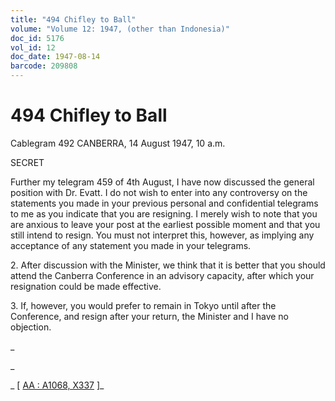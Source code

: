 ```yaml
---
title: "494 Chifley to Ball"
volume: "Volume 12: 1947, (other than Indonesia)"
doc_id: 5176
vol_id: 12
doc_date: 1947-08-14
barcode: 209808
---
```


# 494 Chifley to Ball

Cablegram 492 CANBERRA, 14 August 1947, 10 a.m.

SECRET

Further my telegram 459 of 4th August, I have now discussed the general position with Dr. Evatt. I do not wish to enter into any controversy on the statements you made in your previous personal and confidential telegrams to me as you indicate that you are resigning. I merely wish to note that you are anxious to leave your post at the earliest possible moment and that you still intend to resign. You must not interpret this, however, as implying any acceptance of any statement you made in your telegrams.

2\. After discussion with the Minister, we think that it is better that you should attend the Canberra Conference in an advisory capacity, after which your resignation could be made effective.

3\. If, however, you would prefer to remain in Tokyo until after the Conference, and resign after your return, the Minister and I have no objection.

_

_

_ [ [AA : A1068, X337](http://www.naa.gov.au/cgi-bin/Search?O=I&Number=209808) ]_
